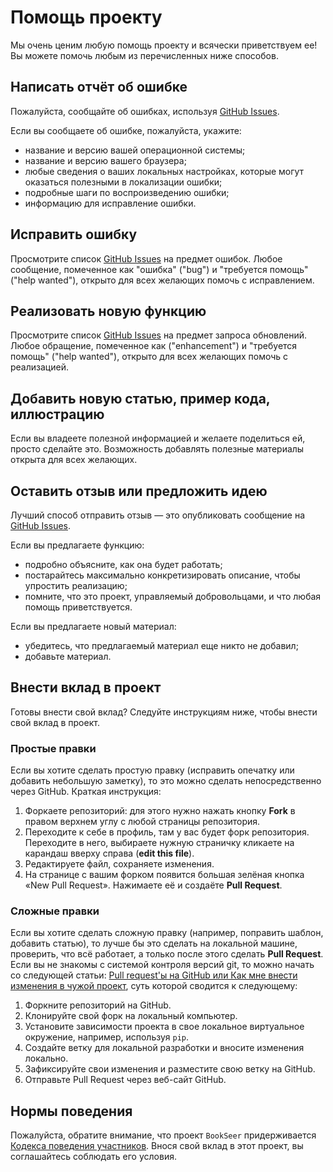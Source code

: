 # Помощь проекту

Мы очень ценим любую помощь проекту и всячески приветствуем ее!
Вы можете помочь любым из перечисленных ниже способов.


## Написать отчёт об ошибке

Пожалуйста, сообщайте об ошибках, используя [GitHub Issues](../../issues).

Если вы сообщаете об ошибке, пожалуйста, укажите:

- название и версию вашей операционной системы;
- название и версию вашего браузера;
- любые сведения о ваших локальных настройках, которые могут оказаться полезными в локализации ошибки;
- подробные шаги по воспроизведению ошибки;
- информацию для исправление ошибки.


## Исправить ошибку

Просмотрите список [GitHub Issues](../../issues) на предмет ошибок.
Любое сообщение, помеченное как "ошибка" ("bug") и "требуется помощь" ("help wanted"), открыто для всех желающих помочь
с исправлением.


## Реализовать новую функцию

Просмотрите список [GitHub Issues](../../issues) на предмет запроса обновлений.
Любое обращение, помеченное как ("enhancement") и "требуется помощь" ("help wanted"), открыто для всех желающих помочь
с реализацией.


## Добавить новую статью, пример кода, иллюстрацию

Если вы владеете полезной информацией и желаете поделиться ей, просто сделайте это.
Возможность добавлять полезные материалы открыта для всех желающих.


## Оставить отзыв или предложить идею

Лучший способ отправить отзыв — это опубликовать сообщение на [GitHub Issues](../../issues).

Если вы предлагаете функцию:

- подробно объясните, как она будет работать;
- постарайтесь максимально конкретизировать описание, чтобы упростить реализацию;
- помните, что это проект, управляемый добровольцами, и что любая помощь приветствуется.

Если вы предлагаете новый материал:

- убедитесь, что предлагаемый  материал еще никто не добавил;
- добавьте материал.


## Внести вклад в проект

Готовы внести свой вклад? Следуйте инструкциям ниже, чтобы внести свой вклад в проект.

### Простые правки

Если вы хотите сделать простую правку (исправить опечатку или добавить небольшую заметку), то это можно сделать
непосредственно через GitHub. Краткая инструкция:

1. Форкаете репозиторий: для этого нужно нажать кнопку **Fork** в правом верхнем углу с любой страницы репозитория.
2. Переходите к себе в профиль, там у вас будет форк репозитория.
Переходите в него, выбираете нужную страничку кликаете на карандаш вверху справа (**edit this file**).
3. Редактируете файл, сохраняете изменения.
4. На странице с вашим форком появится большая зелёная кнопка &laquo;New Pull Request&raquo;.
Нажимаете её и создаёте **Pull Request**.

### Сложные правки

Если вы хотите сделать сложную правку (например, поправить шаблон, добавить статью), то лучше бы это сделать на
локальной машине, проверить, что всё работает, а только после этого сделать **Pull Request**.
Если вы не знакомы с системой контроля версий git, то можно начать со следующей
статьи: [Pull request'ы на GitHub или Как мне внести изменения в чужой проект](http://habrahabr.ru/post/125999/),
суть которой сводится к следующему:

1. Форкните репозиторий на GitHub.
2. Клонируйте свой форк на локальный компьютер.
3. Установите зависимости проекта в свое локальное виртуальное окружение, например, используя `pip`.
4. Создайте ветку для локальной разработки и вносите изменения локально.
5. Зафиксируйте свои изменения и разместите свою ветку на GitHub.
6. Отправьте Pull Request через веб-сайт GitHub.


## Нормы поведения

Пожалуйста, обратите внимание, что проект `BookSeer` придерживается [Кодекса поведения участников](./CONDUCT.md).
Внося свой вклад в этот проект, вы соглашайтесь соблюдать его условия.
